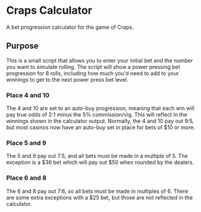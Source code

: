 # Craps Calculator
A bet progression calculator for the game of Craps.

## Purpose

This is a small script that allows you to enter your initial bet and the number you want to simulate rolling. The script will show a power pressing bet progression for 8 rolls, including how much you'd need to add to your winnings to get to the next power press bet level.

### Place 4 and 10

The 4 and 10 are set to an auto-buy progression, meaning that each win will pay true odds of 2:1 minus the 5% commission/vig. This will reflect in the winnings shown in the calculator output. Normally, the 4 and 10 pay out 9:5, but most casinos now have an auto-buy set in place for bets of $10 or more.

### Place 5 and 9

The 5 and 9 pay out 7:5, and all bets must be made in a multiple of 5. The exception is a $36 bet which will pay out $50 when rounded by the dealers.

### Place 6 and 8

The 6 and 8 pay out 7:6, so all bets must be made in multiples of 6. There are some extra exceptions with a $25 bet, but those are not reflected in the calculator.